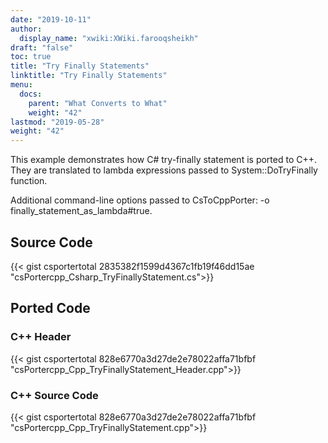 ```yaml
---
date: "2019-10-11"
author:
  display_name: "xwiki:XWiki.farooqsheikh"
draft: "false"
toc: true
title: "Try Finally Statements"
linktitle: "Try Finally Statements"
menu:
  docs:
    parent: "What Converts to What"
    weight: "42"
lastmod: "2019-05-28"
weight: "42"
---
```


This example demonstrates how C# try-finally statement is ported to C++. They are translated to lambda expressions passed to System::DoTryFinally function.

Additional command-line options passed to CsToCppPorter: -o finally_statement_as_lambda#true.

## Source Code ##

{{< gist csportertotal 2835382f1599d4367c1fb19f46dd15ae "csPortercpp_Csharp_TryFinallyStatement.cs">}}

## Ported Code ##

### C++ Header ###

{{< gist csportertotal 828e6770a3d27de2e78022affa71bfbf "csPortercpp_Cpp_TryFinallyStatement_Header.cpp">}}

### C++ Source Code ###

{{< gist csportertotal 828e6770a3d27de2e78022affa71bfbf "csPortercpp_Cpp_TryFinallyStatement.cpp">}}
